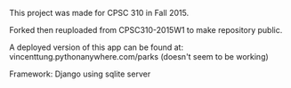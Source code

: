This project was made for CPSC 310 in Fall 2015.

Forked then reuploaded from CPSC310-2015W1 to make repository public.

A deployed version of this app can be found at: vincenttung.pythonanywhere.com/parks (doesn't seem to be working)

Framework: Django using sqlite server
